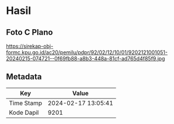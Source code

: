 # Hasil

## Foto C Plano

https://sirekap-obj-formc.kpu.go.id/ac20/pemilu/pdpr/92/02/12/10/01/9202121001051-20240215-074721--0f69fb88-a8b3-448a-81cf-ad765d4f85f9.jpg


## Metadata

| Key        | Value               |
| ---------- | ------------------- |
| Time Stamp | 2024-02-17 13:05:41 |
| Kode Dapil | 9201                |



